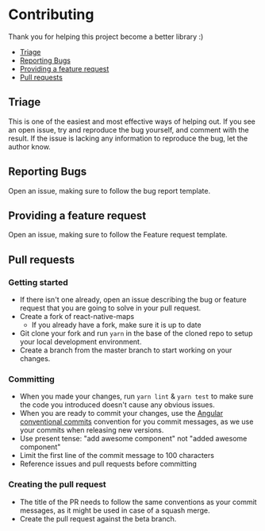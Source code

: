 # Contributing

Thank you for helping this project become a better library :)

- [Triage](#triage)
- [Reporting Bugs](#reporting-bugs)
- [Providing a feature request](#providing-a-feature-request)
- [Pull requests](#pull-requests)

## Triage

This is one of the easiest and most effective ways of helping out. If you see an open issue, try and reproduce the bug yourself, and comment with the result. If the issue is lacking any information to reproduce the bug, let the author know.

## Reporting Bugs

Open an issue, making sure to follow the bug report template.

## Providing a feature request

Open an issue, making sure to follow the Feature request template.

## Pull requests

### Getting started

- If there isn't one already, open an issue describing the bug or feature request that you are going to solve in your pull request.
- Create a fork of react-native-maps
  - If you already have a fork, make sure it is up to date
- Git clone your fork and run `yarn` in the base of the cloned repo to setup your local development environment.
- Create a branch from the master branch to start working on your changes.

### Committing

- When you made your changes, run `yarn lint` & `yarn test` to make sure the code you introduced doesn't cause any obvious issues.
- When you are ready to commit your changes, use the [Angular conventional commits](https://www.conventionalcommits.org/en/v1.0.0-beta.4/#summary) convention for you commit messages, as we use your commits when releasing new versions.
- Use present tense: "add awesome component" not "added awesome component"
- Limit the first line of the commit message to 100 characters
- Reference issues and pull requests before committing

### Creating the pull request

- The title of the PR needs to follow the same conventions as your commit messages, as it might be used in case of a squash merge.
- Create the pull request against the beta branch.

